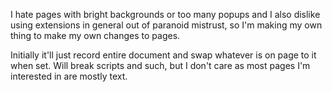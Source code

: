 I hate pages with bright backgrounds or too many popups and I also dislike using extensions in general out of paranoid mistrust, so I'm making my own thing to make my own changes to pages.

Initially it'll just record entire document and swap whatever is on page to it when set. Will break scripts and such, but I don't care as most pages I'm interested in are mostly text.
